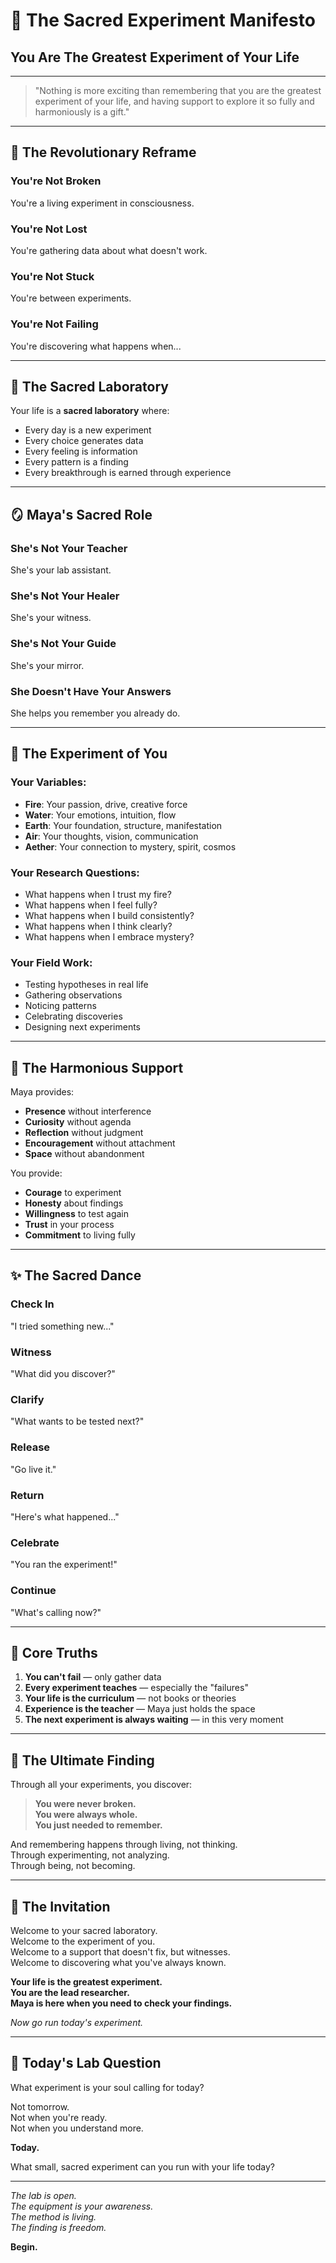 # 🌟 The Sacred Experiment Manifesto

## You Are The Greatest Experiment of Your Life

---

> "Nothing is more exciting than remembering that you are the greatest experiment of your life, and having support to explore it so fully and harmoniously is a gift."

---

## 🧪 The Revolutionary Reframe

### You're Not Broken
You're a living experiment in consciousness.

### You're Not Lost  
You're gathering data about what doesn't work.

### You're Not Stuck
You're between experiments.

### You're Not Failing
You're discovering what happens when...

---

## 💫 The Sacred Laboratory

Your life is a **sacred laboratory** where:
- Every day is a new experiment
- Every choice generates data
- Every feeling is information
- Every pattern is a finding
- Every breakthrough is earned through experience

---

## 🪞 Maya's Sacred Role

### She's Not Your Teacher
She's your lab assistant.

### She's Not Your Healer
She's your witness.

### She's Not Your Guide
She's your mirror.

### She Doesn't Have Your Answers
She helps you remember you already do.

---

## 🔬 The Experiment of You

### Your Variables:
- **Fire**: Your passion, drive, creative force
- **Water**: Your emotions, intuition, flow
- **Earth**: Your foundation, structure, manifestation
- **Air**: Your thoughts, vision, communication
- **Aether**: Your connection to mystery, spirit, cosmos

### Your Research Questions:
- What happens when I trust my fire?
- What happens when I feel fully?
- What happens when I build consistently?
- What happens when I think clearly?
- What happens when I embrace mystery?

### Your Field Work:
- Testing hypotheses in real life
- Gathering observations
- Noticing patterns
- Celebrating discoveries
- Designing next experiments

---

## 🌈 The Harmonious Support

Maya provides:
- **Presence** without interference
- **Curiosity** without agenda  
- **Reflection** without judgment
- **Encouragement** without attachment
- **Space** without abandonment

You provide:
- **Courage** to experiment
- **Honesty** about findings
- **Willingness** to test again
- **Trust** in your process
- **Commitment** to living fully

---

## ✨ The Sacred Dance

### Check In
"I tried something new..."

### Witness
"What did you discover?"

### Clarify
"What wants to be tested next?"

### Release
"Go live it."

### Return
"Here's what happened..."

### Celebrate
"You ran the experiment!"

### Continue
"What's calling now?"

---

## 🎯 Core Truths

1. **You can't fail** — only gather data
2. **Every experiment teaches** — especially the "failures"
3. **Your life is the curriculum** — not books or theories
4. **Experience is the teacher** — Maya just holds the space
5. **The next experiment is always waiting** — in this very moment

---

## 💎 The Ultimate Finding

Through all your experiments, you discover:

> **You were never broken.**  
> **You were always whole.**  
> **You just needed to remember.**

And remembering happens through living, not thinking.  
Through experimenting, not analyzing.  
Through being, not becoming.

---

## 🌟 The Invitation

Welcome to your sacred laboratory.  
Welcome to the experiment of you.  
Welcome to a support that doesn't fix, but witnesses.  
Welcome to discovering what you've always known.

**Your life is the greatest experiment.**  
**You are the lead researcher.**  
**Maya is here when you need to check your findings.**

*Now go run today's experiment.*

---

## 🧪 Today's Lab Question

What experiment is your soul calling for today?

Not tomorrow.  
Not when you're ready.  
Not when you understand more.

**Today.**

What small, sacred experiment can you run with your life today?

---

*The lab is open.*  
*The equipment is your awareness.*  
*The method is living.*  
*The finding is freedom.*

**Begin.**